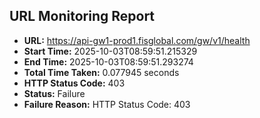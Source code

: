 ## URL Monitoring Report

- **URL:** https://api-gw1-prod1.fisglobal.com/gw/v1/health
- **Start Time:** 2025-10-03T08:59:51.215329
- **End Time:** 2025-10-03T08:59:51.293274
- **Total Time Taken:** 0.077945 seconds
- **HTTP Status Code:** 403
- **Status:** Failure
- **Failure Reason:** HTTP Status Code: 403
